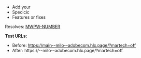 * Add your
* Specicic
* Features or fixes

Resolves: [MWPW-NUMBER](https://jira.corp.adobe.com/browse/MWPW-NUMBER)

**Test URLs:**
- Before: https://main--milo--adobecom.hlx.page/?martech=off
- After: https://<branch>--milo--adobecom.hlx.page/?martech=off
